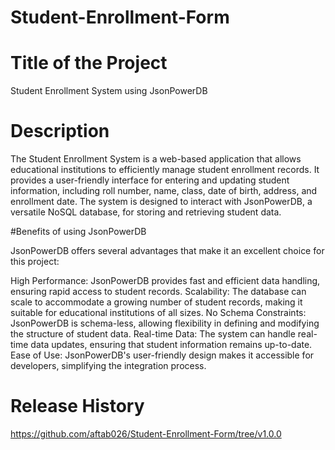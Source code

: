 # Student-Enrollment-Form

# Title of the Project

Student Enrollment System using JsonPowerDB

# Description

The Student Enrollment System is a web-based application that allows educational institutions to efficiently manage student enrollment records. It provides a user-friendly interface for entering and updating student information, including roll number, name, class, date of birth, address, and enrollment date. The system is designed to interact with JsonPowerDB, a versatile NoSQL database, for storing and retrieving student data.

#Benefits of using JsonPowerDB

JsonPowerDB offers several advantages that make it an excellent choice for this project:

High Performance: JsonPowerDB provides fast and efficient data handling, ensuring rapid access to student records.
Scalability: The database can scale to accommodate a growing number of student records, making it suitable for educational institutions of all sizes.
No Schema Constraints: JsonPowerDB is schema-less, allowing flexibility in defining and modifying the structure of student data.
Real-time Data: The system can handle real-time data updates, ensuring that student information remains up-to-date.
Ease of Use: JsonPowerDB's user-friendly design makes it accessible for developers, simplifying the integration process.

# Release History
https://github.com/aftab026/Student-Enrollment-Form/tree/v1.0.0
